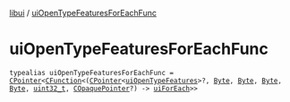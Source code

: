 [libui](index.md) / [uiOpenTypeFeaturesForEachFunc](./ui-open-type-features-for-each-func.md)

# uiOpenTypeFeaturesForEachFunc

`typealias uiOpenTypeFeaturesForEachFunc = `[`CPointer`](../kotlinx.cinterop/-c-pointer/index.md)`<`[`CFunction`](../kotlinx.cinterop/-c-function/index.md)`<(`[`CPointer`](../kotlinx.cinterop/-c-pointer/index.md)`<`[`uiOpenTypeFeatures`](ui-open-type-features.md)`>?, `[`Byte`](https://kotlinlang.org/api/latest/jvm/stdlib/kotlin/-byte/index.html)`, `[`Byte`](https://kotlinlang.org/api/latest/jvm/stdlib/kotlin/-byte/index.html)`, `[`Byte`](https://kotlinlang.org/api/latest/jvm/stdlib/kotlin/-byte/index.html)`, `[`Byte`](https://kotlinlang.org/api/latest/jvm/stdlib/kotlin/-byte/index.html)`, `[`uint32_t`](../platform.posix/uint32_t.md)`, `[`COpaquePointer`](../kotlinx.cinterop/-c-opaque-pointer.md)`?) -> `[`uiForEach`](ui-for-each.md)`>>`